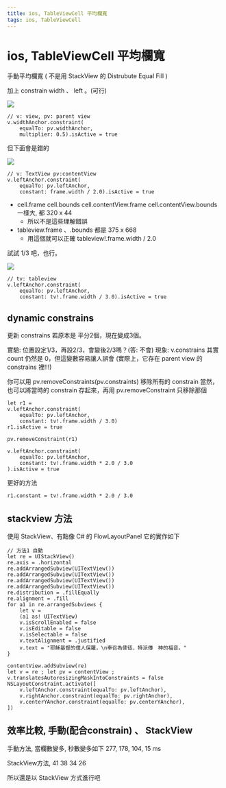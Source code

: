 ```yaml
---
title: ios, TableViewCell 平均欄寬
tags: ios, TableViewCell
---
```

# ios, TableViewCell 平均欄寬

手動平均欄寬 ( 不是用 StackView 的 Distrubute Equal Fill )

加上 constrain width 、 left 。(可行)

![](https://i.imgur.com/9QpHdfB.png)
```swift=
// v: view, pv: parent view
v.widthAnchor.constraint(
    equalTo: pv.widthAnchor, 
    multiplier: 0.5).isActive = true
```

但下面會是錯的

![](https://i.imgur.com/LPpp4ff.png)
```swift=
// v: TextView pv:contentView 
v.leftAnchor.constraint(
    equalTo: pv.leftAnchor, 
    constant: frame.width / 2.0).isActive = true
```
- cell.frame cell.bounds cell.contentView.frame cell.contentView.bounds 一樣大, 都 320 x 44
    - 所以不是這些理解錯誤
- tableview.frame 、.bounds 都是 375 x 668
    - 用這個就可以正確 tableview!.frame.width / 2.0

試試 1/3 吧，也行。

![](https://i.imgur.com/0HQPAyU.png)


```swift=
// tv: tableview
v.leftAnchor.constraint(
    equalTo: pv.leftAnchor, 
    constant: tv!.frame.width / 3.0).isActive = true
```

## dynamic constrains
更新 constrains
若原本是 平分2個，現在變成3個。

實驗: 位置設定1/3，再設2/3，會變後2/3嗎？(答: 不會)
現象: v.constrains 其實 count 仍然是 0，但這變數容易讓人誤會
(實際上，它存在 parent view 的 constrains 裡!!!)

你可以用 pv.removeConstraints(pv.constraints) 移除所有的 constrain
當然，也可以將當時的 constrain 存起來，再用 pv.removeConstraint 只移除那個
```swift=
let r1 =
v.leftAnchor.constraint(
    equalTo: pv.leftAnchor, 
    constant: tv!.frame.width / 3.0)
r1.isActive = true

pv.removeConstraint(r1)

v.leftAnchor.constraint(
    equalTo: pv.leftAnchor,
    constant: tv!.frame.width * 2.0 / 3.0
).isActive = true
```

更好的方法
```swift=
r1.constant = tv!.frame.width * 2.0 / 3.0
```
## stackview 方法
使用 StackView、有點像 C# 的 FlowLayoutPanel
它的實作如下
```swift=
// 方法1 自動
let re = UIStackView()
re.axis = .horizontal
re.addArrangedSubview(UITextView())
re.addArrangedSubview(UITextView())
re.addArrangedSubview(UITextView())
re.addArrangedSubview(UITextView())
re.distribution = .fillEqually
re.alignment = .fill
for a1 in re.arrangedSubviews {
    let v =
    (a1 as! UITextView)
    v.isScrollEnabled = false
    v.isEditable = false
    v.isSelectable = false
    v.textAlignment = .justified
    v.text = "耶穌基督的僕人保羅，\n奉召為使徒，特派傳　神的福音。"
}

contentView.addSubview(re)
let v = re ; let pv = contentView ;
v.translatesAutoresizingMaskIntoConstraints = false
NSLayoutConstraint.activate([
    v.leftAnchor.constraint(equalTo: pv.leftAnchor),
    v.rightAnchor.constraint(equalTo: pv.rightAnchor),
    v.centerYAnchor.constraint(equalTo: pv.centerYAnchor),
])
```
## 效率比較, 手動(配合constrain) 、 StackView

手動方法, 當欄數變多, 秒數變多如下
277, 178, 104, 15 ms

StackView方法, 
41 38 34 26

所以還是以 StackView 方式進行吧
